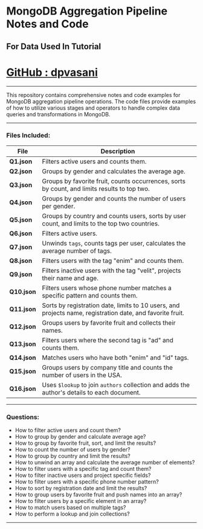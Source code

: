 # MongoDB Aggregation Pipeline Notes and Code


## For Data Used In Tutorial

# [GitHub : dpvasani](https://gist.github.com/dpvasani/0da00b191014dbcee6b077cc9af54b3c)

---

This repository contains comprehensive notes and code examples for MongoDB aggregation pipeline operations. The code files provide examples of how to utilize various stages and operators to handle complex data queries and transformations in MongoDB.

---
### **Files Included:**

| **File** | **Description** |
|----------|-----------------|
| **Q1.json** | Filters active users and counts them. |
| **Q2.json** | Groups by gender and calculates the average age. |
| **Q3.json** | Groups by favorite fruit, counts occurrences, sorts by count, and limits results to top two. |
| **Q4.json** | Groups by gender and counts the number of users per gender. |
| **Q5.json** | Groups by country and counts users, sorts by user count, and limits to the top two countries. |
| **Q6.json** | Filters active users. |
| **Q7.json** | Unwinds `tags`, counts tags per user, calculates the average number of tags. |
| **Q8.json** | Filters users with the tag "enim" and counts them. |
| **Q9.json** | Filters inactive users with the tag "velit", projects their name and age. |
| **Q10.json** | Filters users whose phone number matches a specific pattern and counts them. |
| **Q11.json** | Sorts by registration date, limits to 10 users, and projects name, registration date, and favorite fruit. |
| **Q12.json** | Groups users by favorite fruit and collects their names. |
| **Q13.json** | Filters users where the second tag is "ad" and counts them. |
| **Q14.json** | Matches users who have both "enim" and "id" tags. |
| **Q15.json** | Groups users by company title and counts the number of users in the USA. |
| **Q16.json** | Uses `$lookup` to join `authors` collection and adds the author's details to each document. |

---


### **Questions:**
- How to filter active users and count them?
- How to group by gender and calculate average age?
- How to group by favorite fruit, sort, and limit the results?
- How to count the number of users by gender?
- How to group by country and limit the results?
- How to unwind an array and calculate the average number of elements?
- How to filter users with a specific tag and count them?
- How to filter inactive users and project specific fields?
- How to filter users with a specific phone number pattern?
- How to sort by registration date and limit the results?
- How to group users by favorite fruit and push names into an array?
- How to filter users by a specific element in an array?
- How to match users based on multiple tags?
- How to perform a lookup and join collections?

---
